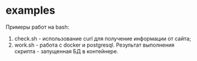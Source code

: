 # examples
Примеры работ на bash:
  1) check.sh - использование curl для получение информации от сайта;
  2) work.sh - работа с docker и postgresql. Результат выполнения скрипта - запущенная БД в контейнере.
